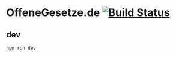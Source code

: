 # OffeneGesetze.de [![Build Status](https://travis-ci.com/okfde/offenegesetze.de.svg?branch=master)](https://travis-ci.com/okfde/offenegesetze.de)

## dev

`npm run dev`

